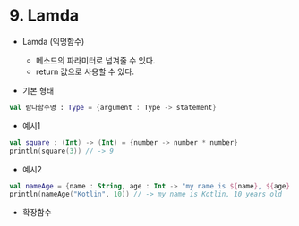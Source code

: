# 9. Lamda

- Lamda (익명함수)
    - 메소드의 파라미터로 넘겨줄 수 있다.
    - return 값으로 사용할 수 있다.

- 기본 형태

```kotlin
val 람다함수명 : Type = {argument : Type -> statement}
```

- 예시1

```kotlin
val square : (Int) -> (Int) = {number -> number * number}
println(square(3)) // -> 9
```

- 예시2

```kotlin
val nameAge = {name : String, age : Int -> "my name is ${name}, ${age} years old"}
println(nameAge("Kotlin", 10)) // -> my name is Kotlin, 10 years old
```

- 확장함수